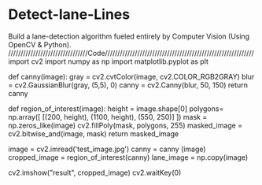 # Detect-lane-Lines
Build a lane-detection algorithm fueled entirely by Computer Vision (Using OpenCV  &amp; Python).
////////////////////////////////Code////////////////////////////////////////////////////////////
import cv2
import numpy as np
import matplotlib.pyplot as plt

def canny(image):
    gray = cv2.cvtColor(image, cv2.COLOR_RGB2GRAY)
    blur = cv2.GaussianBlur(gray, (5,5), 0)
    canny = cv2.Canny(blur, 50, 150)
    return canny

def region_of_interest(image):
    height = image.shape[0]
    polygons= np.array([
    [(200, height), (1100, height), (550, 250)]
    ])
    mask = np.zeros_like(image)
    cv2.fillPoly(mask, polygons, 255)
    masked_image = cv2.bitwise_and(image, mask)
    return masked_image

image = cv2.imread('test_image.jpg')
canny = canny (image)
cropped_image = region_of_interest(canny)
lane_image = np.copy(image)

cv2.imshow("result", cropped_image)
cv2.waitKey(0)
